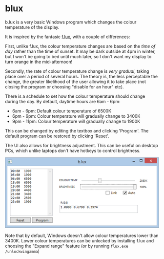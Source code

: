 blux
====

b.lux is a very basic Windows program which changes the colour temperature of the display.

It is inspired by the fantasic [f.lux](https://justgetflux.com/), with a couple of differences:

First, unlike f.lux, the colour temperature changes are based on the *time of day* rather than the time of sunset. It may be dark outside at 4pm in winter, but I won't be going to bed until much later, so I don't want my display to turn orange in the mid-afternoon!

Secondly, the rate of colour temperature change is *very gradual*, taking place over a period of several hours. The theory is, the less perceptable the change, the greater likelihood of the user allowing it to take place (not closing the program or choosing "disable for an hour" etc).

There is a schedule to set how the colour temperature should change during the day. By default, daytime hours are 6am - 6pm:

* 6am - 6pm: Default colour temperature of 6500K
* 6pm - 9pm: Colour temperature will gradually change to 3400K
* 9pm - 11pm: Colour temperature will gradually change to 1900K

This can be changed by editing the textbox and clicking 'Program'. The default program can be restored by clicking 'Reset'.

The UI also allows for brightness adjustment. This can be useful on desktop PCs, which unlike laptops don't have hotkeys to control brightness.

![Screenshot](blux/blux.png)

Note that by default, Windows doesn't allow colour temperatures lower than 3400K. Lower colour temperatures can be unlocked by installing f.lux and choosing the "Expand range" feature (or by running `flux.exe /unlockwingamma`)
